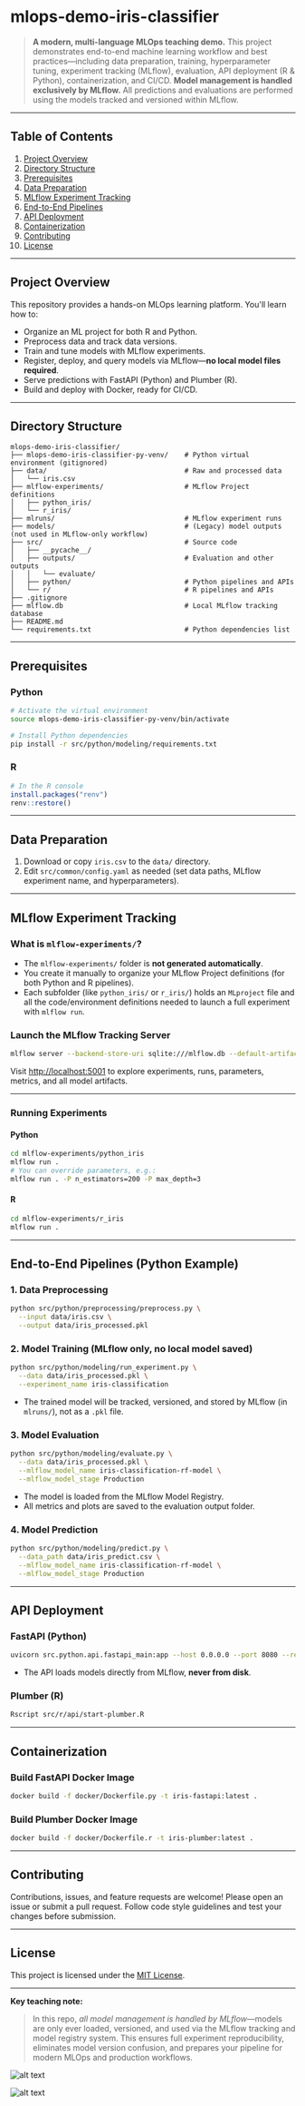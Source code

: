 # mlops-demo-iris-classifier

> **A modern, multi-language MLOps teaching demo.**
> This project demonstrates end-to-end machine learning workflow and best practices—including data preparation, training, hyperparameter tuning, experiment tracking (MLflow), evaluation, API deployment (R & Python), containerization, and CI/CD.
> **Model management is handled exclusively by MLflow.** All predictions and evaluations are performed using the models tracked and versioned within MLflow.

---

## Table of Contents

1. [Project Overview](#project-overview)
2. [Directory Structure](#directory-structure)
3. [Prerequisites](#prerequisites)
4. [Data Preparation](#data-preparation)
5. [MLflow Experiment Tracking](#mlflow-experiment-tracking)
6. [End-to-End Pipelines](#end-to-end-pipelines)
7. [API Deployment](#api-deployment)
8. [Containerization](#containerization)
9. [Contributing](#contributing)
10. [License](#license)

---

## Project Overview

This repository provides a hands-on MLOps learning platform.
You'll learn how to:

* Organize an ML project for both R and Python.
* Preprocess data and track data versions.
* Train and tune models with MLflow experiments.
* Register, deploy, and query models via MLflow—**no local model files required**.
* Serve predictions with FastAPI (Python) and Plumber (R).
* Build and deploy with Docker, ready for CI/CD.

---

## Directory Structure

```text
mlops-demo-iris-classifier/
├── mlops-demo-iris-classifier-py-venv/    # Python virtual environment (gitignored)
├── data/                                  # Raw and processed data
│   └── iris.csv
├── mlflow-experiments/                    # MLflow Project definitions
│   ├── python_iris/
│   └── r_iris/
├── mlruns/                                # MLflow experiment runs
├── models/                                # (Legacy) model outputs (not used in MLflow-only workflow)
├── src/                                   # Source code
│   ├── __pycache__/
│   ├── outputs/                           # Evaluation and other outputs
│   │   └── evaluate/
│   ├── python/                            # Python pipelines and APIs
│   └── r/                                 # R pipelines and APIs
├── .gitignore
├── mlflow.db                              # Local MLflow tracking database
├── README.md
└── requirements.txt                       # Python dependencies list
```

---

## Prerequisites

### Python

```bash
# Activate the virtual environment
source mlops-demo-iris-classifier-py-venv/bin/activate

# Install Python dependencies
pip install -r src/python/modeling/requirements.txt
```

### R

```r
# In the R console
install.packages("renv")
renv::restore()
```

---

## Data Preparation

1. Download or copy `iris.csv` to the `data/` directory.
2. Edit `src/common/config.yaml` as needed (set data paths, MLflow experiment name, and hyperparameters).

---

## MLflow Experiment Tracking

### What is `mlflow-experiments/`?

* The `mlflow-experiments/` folder is **not generated automatically**.
* You create it manually to organize your MLflow Project definitions (for both Python and R pipelines).
* Each subfolder (like `python_iris/` or `r_iris/`) holds an `MLproject` file and all the code/environment definitions needed to launch a full experiment with `mlflow run`.

### Launch the MLflow Tracking Server

```bash
mlflow server --backend-store-uri sqlite:///mlflow.db --default-artifact-root mlruns --host 0.0.0.0 --port 5001
```

Visit [http://localhost:5001](http://localhost:5001) to explore experiments, runs, parameters, metrics, and all model artifacts.

---

### Running Experiments

#### Python

```bash
cd mlflow-experiments/python_iris
mlflow run .
# You can override parameters, e.g.:
mlflow run . -P n_estimators=200 -P max_depth=3
```

#### R

```bash
cd mlflow-experiments/r_iris
mlflow run .
```

---

## End-to-End Pipelines (Python Example)

### 1. Data Preprocessing

```bash
python src/python/preprocessing/preprocess.py \
  --input data/iris.csv \
  --output data/iris_processed.pkl
```

### 2. Model Training (MLflow only, no local model saved)

```bash
python src/python/modeling/run_experiment.py \
  --data data/iris_processed.pkl \
  --experiment_name iris-classification
```

* The trained model will be tracked, versioned, and stored by MLflow (in `mlruns/`), not as a `.pkl` file.

### 3. Model Evaluation

```bash
python src/python/modeling/evaluate.py \
  --data data/iris_processed.pkl \
  --mlflow_model_name iris-classification-rf-model \
  --mlflow_model_stage Production
```

* The model is loaded from the MLflow Model Registry.
* All metrics and plots are saved to the evaluation output folder.

### 4. Model Prediction

```bash
python src/python/modeling/predict.py \
  --data_path data/iris_predict.csv \
  --mlflow_model_name iris-classification-rf-model \
  --mlflow_model_stage Production
```

---

## API Deployment

### FastAPI (Python)

```bash
uvicorn src.python.api.fastapi_main:app --host 0.0.0.0 --port 8080 --reload
```

* The API loads models directly from MLflow, **never from disk**.

### Plumber (R)

```bash
Rscript src/r/api/start-plumber.R
```

---

## Containerization

### Build FastAPI Docker Image

```bash
docker build -f docker/Dockerfile.py -t iris-fastapi:latest .
```

### Build Plumber Docker Image

```bash
docker build -f docker/Dockerfile.r -t iris-plumber:latest .
```

---

## Contributing

Contributions, issues, and feature requests are welcome!
Please open an issue or submit a pull request.
Follow code style guidelines and test your changes before submission.

---

## License

This project is licensed under the [MIT License](LICENSE).

---

**Key teaching note:**

> In this repo, *all model management is handled by MLflow*—models are only ever loaded, versioned, and used via the MLflow tracking and model registry system. This ensures full experiment reproducibility, eliminates model version confusion, and prepares your pipeline for modern MLOps and production workflows.


![alt text](image.png)

![alt text](image-1.png)
